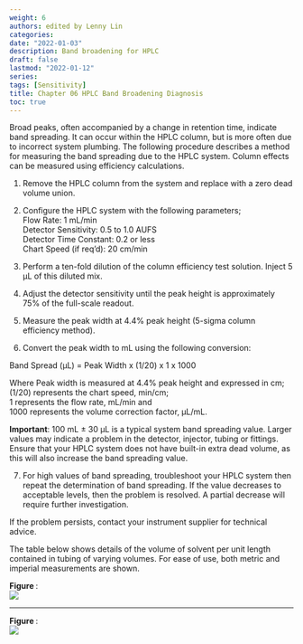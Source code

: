 ```yaml
---
weight: 6
authors: edited by Lenny Lin
categories: 
date: "2022-01-03"
description: Band broadening for HPLC
draft: false
lastmod: "2022-01-12"
series: 
tags: [Sensitivity]
title: Chapter 06 HPLC Band Broadening Diagnosis
toc: true
---
```



<!--more-->

Broad peaks, often accompanied by a change in retention time, indicate band spreading. It can occur within the HPLC column, but is more often due to incorrect system plumbing. The following procedure describes a method for measuring the band spreading due to the HPLC system. Column effects can be measured using efficiency calculations.  

1. Remove the HPLC column from the system and replace with a zero dead volume union.  

2. Configure the HPLC system with the following parameters;  
Flow Rate: 1 mL/min  
Detector Sensitivity: 0.5 to 1.0 AUFS  
Detector Time Constant: 0.2 or less   
Chart Speed (if req’d): 20 cm/min  

3. Perform a ten-fold dilution of the column efficiency test solution. Inject 5 µL of this diluted mix.  

4. Adjust the detector sensitivity until the peak height is approximately 75% of the full-scale readout.  

5. Measure the peak width at 4.4% peak height (5-sigma column efficiency method).  

6. Convert the peak width to mL using the following conversion:  

Band Spread (µL) = Peak Width x (1/20) x 1 x 1000

Where Peak width is measured at 4.4% peak height and expressed in cm;  
(1/20) represents the chart speed, min/cm;  
1 represents the flow rate, mL/min and   
1000 represents the volume correction factor, µL/mL.  

<b>Important</b>: 100 mL ± 30 µL is a typical system band spreading value. Larger values may indicate a problem in the detector, injector, tubing or fittings. Ensure that your HPLC system does not have built-in extra dead volume, as this will also increase the band spreading value.  

7. For high values of band spreading, troubleshoot your HPLC system then repeat the determination of band spreading. If the value decreases to acceptable levels, then the problem is resolved. A partial decrease will require further investigation.  

If the problem persists, contact your instrument supplier for technical advice.  

The table below shows details of the volume of solvent per unit length contained in tubing of varying volumes. For ease of use, both metric and imperial measurements are shown.  


<figcaption><b>Figure </b>: </figcaption>
<img src = "/docs/images/Screenshot 2022-01-15 154140.png"/>




















____
<figcaption><b>Figure </b>: </figcaption>
<img src = "/docs/images/"/>